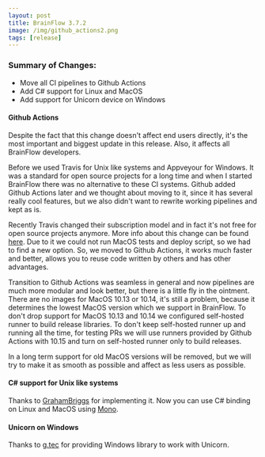 ```yaml
---
layout: post
title: BrainFlow 3.7.2
image: /img/github_actions2.png
tags: [release]
---
```


### Summary of Changes:

* Move all CI pipelines to Github Actions
* Add C# support for Linux and MacOS 
* Add support for Unicorn device on Windows


#### Github Actions

Despite the fact that this change doesn't affect end users directly, it's the most important and biggest update in this release. Also, it affects all BrainFlow developers.

Before we used Travis for Unix like systems and Appveyour for Windows. It was a standard for open source projects for a long time and when I started BrainFlow there was no alternative to these CI systems. Github added Github Actions later and we thought about moving to it, since it has several really cool features, but we also didn't want to rewrite working pipelines and kept as is.

Recently Travis changed their subscription model and in fact it's not free for open source projects anymore. More info about this change can be found [here](https://blog.travis-ci.com/2020-11-02-travis-ci-new-billing). Due to it we could not run MacOS tests and deploy script, so we had to find a new option. So, we moved to Github Actions, it works much faster and better, allows you to reuse code written by others and has other advantages.

Transition to Github Actions was seamless in general and now pipelines are much more modular and look better, but there is a little fly in the ointment. There are no images for MacOS 10.13 or 10.14, it's still a problem, because it determines the lowest MacOS version which we support in BrainFlow. To don't drop support for MacOS 10.13 and 10.14 we configured self-hosted runner to build release libraries. To don't keep self-hosted runner up and running all the time, for testing PRs we will use runners provided by Github Actions with 10.15 and turn on self-hosted runner only to build releases.

In a long term support for old MacOS versions will be removed, but we will try to make it as smooth as possible and affect as less users as possible.

#### C# support for Unix like systems

Thanks to [GrahamBriggs](https://github.com/GrahamBriggs) for implementing it. Now you can use C# binding on Linux and MacOS using [Mono](https://www.monodevelop.com/).

#### Unicorn on Windows

Thanks to [g.tec](https://www.gtec.at/) for providing Windows library to work with Unicorn. 
